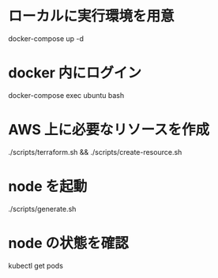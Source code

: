 # ローカルに実行環境を用意

docker-compose up -d

# docker 内にログイン

docker-compose exec ubuntu bash

# AWS 上に必要なリソースを作成

./scripts/terraform.sh && ./scripts/create-resource.sh

# node を起動

./scripts/generate.sh

# node の状態を確認

kubectl get pods
